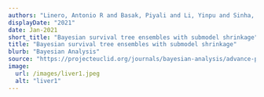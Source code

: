 ```yaml
---
authors: "Linero, Antonio R and Basak, Piyali and Li, Yinpu and Sinha, Debajyoti"
displayDate: "2021"
date: Jan-2021
short_title: "Bayesian survival tree ensembles with submodel shrinkage"
title: "Bayesian survival tree ensembles with submodel shrinkage"
blurb: "Bayesian Analysis"
source: "https://projecteuclid.org/journals/bayesian-analysis/advance-publication/Bayesian-Survival-Tree-Ensembles-with-Submodel-Shrinkage/10.1214/21-BA1285.full"
image:
  url: /images/liver1.jpeg
  alt: "liver1"
---
```

